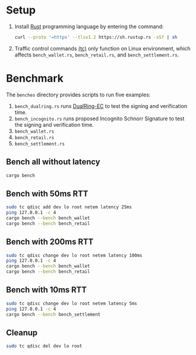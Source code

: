 # Setup
1. Install [Rust](https://doc.rust-lang.org/book/ch01-01-installation.html) programming language by entering the command:
   ```bash
   curl --proto '=https' --tlsv1.2 https://sh.rustup.rs -sSf | sh
   ```
2. Traffic control commands [(tc)](https://man7.org/linux/man-pages/man8/tc.8.html) only function on Linux environment, which affects  `bench_wallet.rs`, `bench_retail.rs`, and  `bench_settlement.rs`.

# Benchmark
The `benches` directory provides scripts to run five examples:
1. `bench_dualring.rs` runs [DualRing-EC](https://eprint.iacr.org/2021/1213) to test the signing and verification time.
2. `bench_incognito.rs` runs proposed Incognito Schnorr Signature to test the signing and verification time.
3. `bench_wallet.rs`
4. `bench_retail.rs`
5. `bench_settlement.rs`


## Bench all without latency
```bash
cargo bench
```

## Bench with 50ms RTT
```bash
sudo tc qdisc add dev lo root netem latency 25ms
ping 127.0.0.1 -c 4
cargo bench --bench bench_wallet
cargo bench --bench bench_retail
```

## Bench with 200ms RTT
```bash
sudo tc qdisc change dev lo root netem latency 100ms
ping 127.0.0.1 -c 4
cargo bench --bench bench_wallet
cargo bench --bench bench_retail
```

## Bench with 10ms RTT
```bash
sudo tc qdisc change dev lo root netem latency 5ms
ping 127.0.0.1 -c 4
cargo bench --bench bench_settlement
```

## Cleanup
```bash
sudo tc qdisc del dev lo root
```
